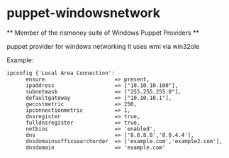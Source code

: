 puppet-windowsnetwork
=====================

** Member of the rismoney suite of Windows Puppet Providers **

puppet provider for windows networking
It uses wmi via win32ole

Example:

```
ipconfig {'Local Area Connection':
      ensure                      => present,
      ipaddress                   => ["10.10.10.100"],
      subnetmask                  => ["255.255.255.0"],
      defaultgateway              => ["10.10.10.1"],
      gwcostmetric                => 256,
      ipconnectionmetric          => 1,
      dnsregister                 => true,
      fulldnsregister             => true,
      netbios                     => 'enabled',
      dns                         => ['8.8.8.8','8.8.4.4'],
      dnsdomainsuffixsearchorder  => ['example.com','example2.com'],
      dnsdomain                   => 'example.com'
```
